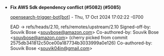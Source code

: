 
* __Fix AWS Sdk dependency conflict (#5082) (#5085)__

    [opensearch-trigger-bot[bot]](mailto:98922864+opensearch-trigger-bot[bot]@users.noreply.github.com) - Thu, 17 Oct 2024 17:02:22 -0700
    
    EAD -&gt; refs/heads/2.10, refs/remotes/upstream/2.10
    Signed-off-by: Souvik Bose &lt;souvbose@amazon.com&gt;
    Co-authored-by: Souvik Bose
    &lt;souvbose@amazon.com&gt;
    (cherry picked from commit 2575db341812c50ce00a187734b3033999a0e126)
     Co-authored-by: Souvik Bose &lt;souvik04in@gmail.com&gt;


